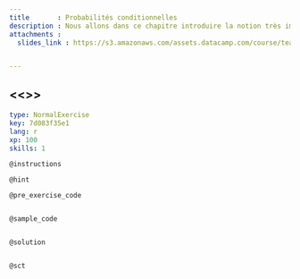 ```yaml
---
title       : Probabilités conditionnelles
description : Nous allons dans ce chapitre introduire la notion très importante de conditionalité ainsi que le fameux théorème de Bayes.
attachments :
  slides_link : https://s3.amazonaws.com/assets.datacamp.com/course/teach/slides_example.pdf


---
```

## <<<New Exercise>>>

```yaml
type: NormalExercise
key: 7d083f35e1
lang: r
xp: 100
skills: 1
```


`@instructions`

`@hint`

`@pre_exercise_code`
```{r}

```

`@sample_code`
```{r}

```

`@solution`
```{r}

```

`@sct`
```{r}

```